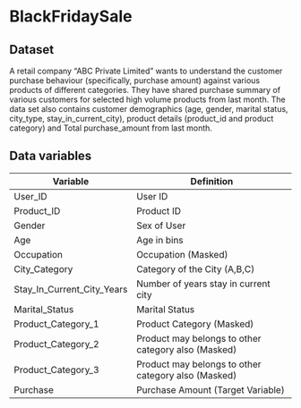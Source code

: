 # BlackFridaySale

## Dataset

A retail company “ABC Private Limited” wants to understand the customer purchase behaviour (specifically, purchase amount) 
against various products of different categories. They have shared purchase summary of various customers for selected high volume products from last month.
The data set also contains customer demographics (age, gender, marital status, city_type, stay_in_current_city), product details 
(product_id and product category) and Total purchase_amount from last month.


## Data variables
|Variable				    |Definition                                         |
|---------------------------|---------------------------------------------------|
|User_ID					|User ID											|
|Product_ID					|Product ID											|
|Gender						|Sex of User										|
|Age						|Age in bins										|
|Occupation					|Occupation (Masked)								|
|City_Category				|Category of the City (A,B,C)						|
|Stay_In_Current_City_Years	|Number of years stay in current city				|
|Marital_Status				|Marital Status										|
|Product_Category_1			|Product Category (Masked)							|
|Product_Category_2			|Product may belongs to other category also (Masked)|
|Product_Category_3			|Product may belongs to other category also (Masked)|
|Purchase					|Purchase Amount (Target Variable)					|

